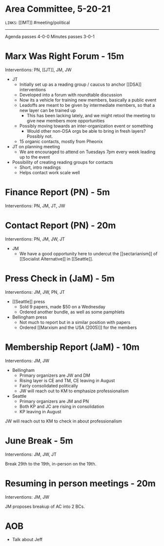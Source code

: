 # Area Committee, 5-20-21
`LINKS`: [[IMT]]
#meeting/political 

---
Agenda passes 4-0-0
Minutes passes 3-0-1

# Marx Was Right Forum - 15m 
Interventions: PN, [[JT]], JM, JW

- JT
	- Initially set up as a reading group / caucus to anchor [[DSA]] interventions
	- Developed into a forum with roundtable discussion
	- Now its a vehicle for training new members, basically a public event
	- Leadoffs are meant to be given by intermediate members, so that a new layer can be trained up
		- This has been lacking lately, and we might retool the meeting to give new members more opportunities
	- Possibly moving towards an inter-organization event or something
		- Would other non-DSA orgs be able to bring in fresh layers? Possibly not.
	- 15 organic contacts, mostly from Pheonix
- JT on planning meeting
	- We are encouraged to attend on Tuesdays 7pm every week leading up to the event
- Possibility of creating reading groups for contacts
	- Short, intro readings
	- Helps contact work scale well

# Finance Report (PN) - 5m
Interventions: PN, JM, JT, JW

# Contact Report (PN) - 20m
Interventions: PN, JM, JW, JT

- JM
	- We have a good opportunity here to undercut the [[sectarianism]] of [[Socialist Alternative]] in [[Seattle]].

# Press Check in (JaM) - 5m
Interventions: JM, JW, PN, JT

- [[Seattle]] press
	- Sold 9 papers, made $50 on a Wednesday
	- Ordered another bundle, as well as some pamphlets
- Bellingham press
	- Not much to report but in a similar position with papers
	- Ordered [[Marxism and the USA (2005)]] for the members

# Membership Report (JaM) - 10m
Interventions: JM, JW

- Bellingham
	- Primary organizers are JW and DM
	- Rising layer is CE and TM, CE leaving in August
	- Fairly consolidated politically
	- JW will reach out to KM to emphasize professionalism
- Seattle
	- Primary organizers are JM and PN
	- Both KP and JC are rising in consolidation
	- KP leaving in August

JW will reach out to KM to check in about professionalism

# June Break - 5m
Interventions: JM, JW, JT

Break 29th to the 19th, in-person on the 19th. 

# Resuming in person meetings - 20m
Interventions: JM, JW

JM proposes breakup of AC into 2 BCs.


# AOB
- Talk about Jeff